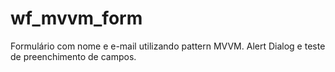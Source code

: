 # wf_mvvm_form
Formulário com nome e e-mail utilizando pattern MVVM. Alert Dialog e teste de preenchimento de campos.
